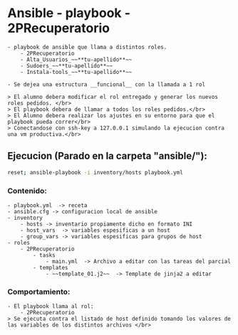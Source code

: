 # Ansible - playbook - 2PRecuperatorio

	- playbook de ansible que llama a distintos roles.
		- 2PRecuperatorio
		- Alta_Usuarios_~~**tu-apellido**~~
		- Sudoers_~~**tu-apellido**~~
		- Instala-tools_~~**tu-apellido**~~
		
	- Se dejea una estructura __funcional__ con la llamada a 1 rol
	
	> El alumno debera modificar el rol entregado y generar los nuevos roles pedidos. </br>
	> El playbook debera de llamar a todos los roles pedidos.</br>
	> El Alumno debera realizar los ajustes en su entorno para que el playbook pueda correr</br>
	> Conectandose con ssh-key a 127.0.0.1 simulando la ejecucion contra una vm productiva.</br>


## Ejecucion (Parado en la carpeta "ansible/"):
```sh
reset; ansible-playbook -i inventory/hosts playbook.yml
```

### Contenido:
	- playbook.yml  -> receta 
	- ansible.cfg -> configuracion local de ansible
	- inventory
		- hosts -> inventario propiamente dicho en formato INI
		- host_vars  -> variables espesificas a un host
		- group_vars -> variables espesificas para grupos de host
	- roles
		- 2PRecuperatorio
			- tasks
				- main.yml  -> Archivo a editar con las tareas del parcial
			- templates
				- ~~template_01.j2~~  -> Template de jinja2 a editar
	

### Comportamiento:
	- El playbook llama al rol: 
		- 2PRecuperatorio 
	> Se ejecuta contra el listado de host definido tomando los valores de las variables de los distintos archivos </br>

 